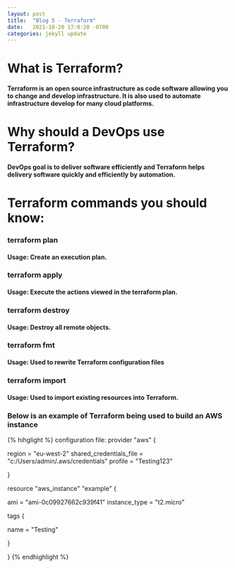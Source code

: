```yaml
---
layout: post
title:  "Blog 5 - Terraform"
date:   2021-10-20 17:0:20 -0700
categories: jekyll update
---
```


# **What is Terraform?**
#### Terraform is an open source infrastructure as code software allowing you to change and develop infrastructure. It is also used to automate infrastructure develop for many cloud platforms.

# **Why should a DevOps use Terraform?**
#### DevOps goal is to deliver software efficiently and Terraform helps delivery software quickly and efficiently by automation.

# **Terraform commands you should know:**
### **terraform plan**
#### Usage: Create an execution plan.

### **terraform apply**
#### Usage: Execute the actions viewed in the terraform plan.

### **terraform destroy**
#### Usage: Destroy all remote objects.

### **terraform fmt**
#### Usage: Used to rewrite Terraform configuration files

### **terraform import**
#### Usage: Used to import existing resources into Terraform.

### **Below is an example of Terraform being used to build an AWS instance**
{% hihglight %}
configuration file:
provider "aws" {
 
  region   = "eu-west-2"
  shared_credentials_file = "c:/Users/admin/.aws/credentials"
  profile = "Testing123"
 
}
 
resource "aws_instance" "example" {
 
  ami         = "ami-0c09927662c939f41"
  instance_type = "t2.micro"
 
  tags {
 
  name = "Testing"
 
  }
 
}
{% endhighlight %}